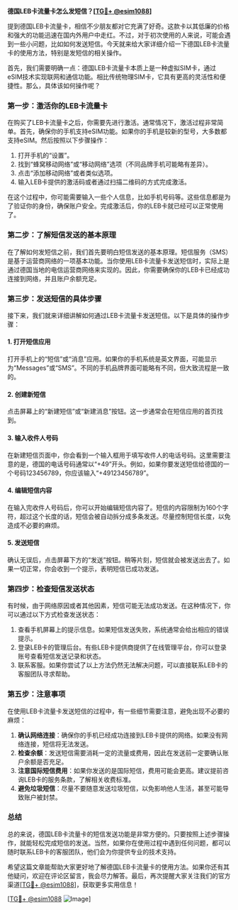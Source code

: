 **德国LEB卡流量卡怎么发短信？[[TG💪+ @esim1088](https://t.me/s/esim1088)]**

提到德国LEB卡流量卡，相信不少朋友都对它充满了好奇。这款卡以其低廉的价格和强大的功能迅速在国内外用户中走红。不过，对于初次使用的人来说，可能会遇到一些小问题，比如如何发送短信。今天就来给大家详细介绍一下德国LEB卡流量卡的使用方法，特别是发短信的相关操作。

首先，我们需要明确一点：德国LEB卡流量卡本质上是一种虚拟SIM卡，通过eSIM技术实现联网和通信功能。相比传统物理SIM卡，它具有更高的灵活性和便捷性。那么，具体该如何操作呢？

### **第一步：激活你的LEB卡流量卡**
在购买了LEB卡流量卡之后，你需要先进行激活。通常情况下，激活过程非常简单。首先，确保你的手机支持eSIM功能。如果你的手机是较新的型号，大多数都支持eSIM。然后按照以下步骤操作：

1. 打开手机的“设置”。
2. 找到“蜂窝移动网络”或“移动网络”选项（不同品牌手机可能略有差异）。
3. 点击“添加移动网络”或者类似选项。
4. 输入LEB卡提供的激活码或者通过扫描二维码的方式完成激活。

在这个过程中，你可能需要输入一些个人信息，比如手机号码等。这些信息都是为了验证你的身份，确保账户安全。完成激活后，你的LEB卡就已经可以正常使用了。

### **第二步：了解短信发送的基本原理**
在了解如何发短信之前，我们首先要明白短信发送的基本原理。短信服务（SMS）是基于运营商网络的一项基本功能。当你使用LEB卡流量卡发送短信时，实际上是通过德国当地的电信运营商网络来实现的。因此，你需要确保你的LEB卡已经成功连接到网络，并且账户余额充足。

### **第三步：发送短信的具体步骤**
接下来，我们就来详细讲解如何通过LEB卡流量卡发送短信。以下是具体的操作步骤：

#### **1. 打开短信应用**
打开手机上的“短信”或“消息”应用。如果你的手机系统是英文界面，可能显示为“Messages”或“SMS”。不同的手机品牌界面可能略有不同，但大致流程是一致的。

#### **2. 创建新短信**
点击屏幕上的“新建短信”或“新建消息”按钮。这一步通常会在短信应用的首页找到。

#### **3. 输入收件人号码**
在新建短信页面中，你会看到一个输入框用于填写收件人的电话号码。这里需要注意的是，德国的电话号码通常以“+49”开头。例如，如果你要发送短信给德国的一个号码123456789，你应该输入“+49123456789”。

#### **4. 编辑短信内容**
在输入完收件人号码后，你可以开始编辑短信内容了。短信的内容限制为160个字符，超过这个长度的话，短信会被自动拆分成多条发送。尽量控制短信长度，以免造成不必要的麻烦。

#### **5. 发送短信**
确认无误后，点击屏幕下方的“发送”按钮。稍等片刻，短信就会被发送出去了。如果一切正常，你会收到一个提示，表明短信已成功发送。

### **第四步：检查短信发送状态**
有时候，由于网络原因或者其他因素，短信可能无法成功发送。在这种情况下，你可以通过以下方式检查发送状态：

1. 查看手机屏幕上的提示信息。如果短信发送失败，系统通常会给出相应的错误提示。
2. 登录LEB卡的管理后台。有些LEB卡提供商提供了在线管理平台，你可以登录账号查看短信发送记录和状态。
3. 联系客服。如果你尝试了以上方法仍然无法解决问题，可以直接联系LEB卡的客服团队寻求帮助。

### **第五步：注意事项**
在使用LEB卡流量卡发送短信的过程中，有一些细节需要注意，避免出现不必要的麻烦：

1. **确认网络连接**：确保你的手机已经成功连接到LEB卡提供的网络。如果没有网络连接，短信将无法发送。
2. **检查余额**：发送短信需要消耗一定的流量或费用，因此在发送前一定要确认账户余额是否充足。
3. **注意国际短信费用**：如果你发送的是国际短信，费用可能会更高。建议提前咨询LEB卡的服务条款，了解相关收费标准。
4. **避免垃圾短信**：尽量不要随意发送垃圾短信，以免影响他人生活，甚至可能导致账户被封禁。

### **总结**
总的来说，德国LEB卡流量卡的短信发送功能是非常方便的。只要按照上述步骤操作，就能轻松完成短信的发送。当然，如果你在使用过程中遇到任何问题，都可以随时联系LEB卡的客服团队，他们会为你提供专业的技术支持。

希望这篇文章能帮助大家更好地了解德国LEB卡流量卡的使用方法。如果你还有其他疑问，欢迎在评论区留言，我会尽力解答。最后，再次提醒大家关注我们的官方渠道[[TG💪+ @esim1088](https://t.me/s/esim1088)]，获取更多实用信息！

[[TG💪+ @esim1088](https://t.me/s/esim1088) ![Image](https://i.postimg.cc/4NQfJmqS/Snipaste-2025-05-13-00-14-12.png)]